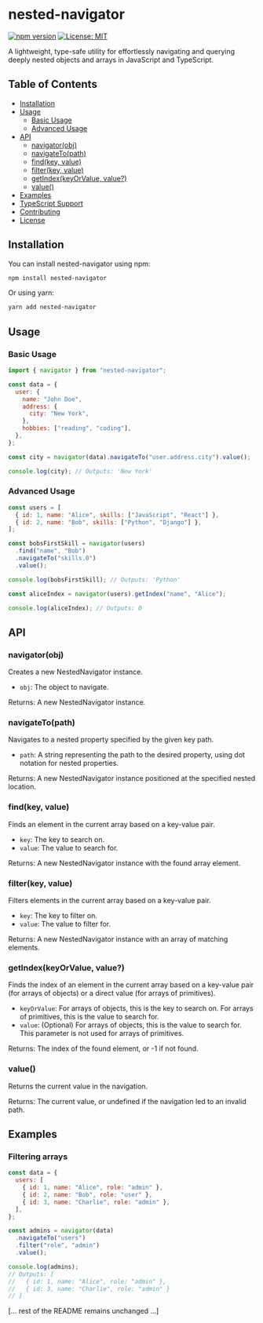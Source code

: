 # nested-navigator

[![npm version](https://img.shields.io/npm/v/nested-navigator.svg)](https://www.npmjs.com/package/nested-navigator)
[![License: MIT](https://img.shields.io/badge/License-MIT-yellow.svg)](https://opensource.org/licenses/MIT)

A lightweight, type-safe utility for effortlessly navigating and querying deeply nested objects and arrays in JavaScript and TypeScript.

## Table of Contents

- [Installation](#installation)
- [Usage](#usage)
  - [Basic Usage](#basic-usage)
  - [Advanced Usage](#advanced-usage)
- [API](#api)
  - [navigator(obj)](#navigatorobj)
  - [navigateTo(path)](#navigatetopath)
  - [find(key, value)](#findkey-value)
  - [filter(key, value)](#filterkey-value)
  - [getIndex(keyOrValue, value?)](#getindexkeyorvalue-value)
  - [value()](#value)
- [Examples](#examples)
- [TypeScript Support](#typescript-support)
- [Contributing](#contributing)
- [License](#license)

## Installation

You can install nested-navigator using npm:

```bash
npm install nested-navigator
```

Or using yarn:

```bash
yarn add nested-navigator
```

## Usage

### Basic Usage

```javascript
import { navigator } from "nested-navigator";

const data = {
  user: {
    name: "John Doe",
    address: {
      city: "New York",
    },
    hobbies: ["reading", "coding"],
  },
};

const city = navigator(data).navigateTo("user.address.city").value();

console.log(city); // Outputs: 'New York'
```

### Advanced Usage

```javascript
const users = [
  { id: 1, name: "Alice", skills: ["JavaScript", "React"] },
  { id: 2, name: "Bob", skills: ["Python", "Django"] },
];

const bobsFirstSkill = navigator(users)
  .find("name", "Bob")
  .navigateTo("skills.0")
  .value();

console.log(bobsFirstSkill); // Outputs: 'Python'

const aliceIndex = navigator(users).getIndex("name", "Alice");

console.log(aliceIndex); // Outputs: 0
```

## API

### navigator(obj)

Creates a new NestedNavigator instance.

- `obj`: The object to navigate.

Returns: A new NestedNavigator instance.

### navigateTo(path)

Navigates to a nested property specified by the given key path.

- `path`: A string representing the path to the desired property, using dot notation for nested properties.

Returns: A new NestedNavigator instance positioned at the specified nested location.

### find(key, value)

Finds an element in the current array based on a key-value pair.

- `key`: The key to search on.
- `value`: The value to search for.

Returns: A new NestedNavigator instance with the found array element.

### filter(key, value)

Filters elements in the current array based on a key-value pair.

- `key`: The key to filter on.
- `value`: The value to filter for.

Returns: A new NestedNavigator instance with an array of matching elements.

### getIndex(keyOrValue, value?)

Finds the index of an element in the current array based on a key-value pair (for arrays of objects) or a direct value (for arrays of primitives).

- `keyOrValue`: For arrays of objects, this is the key to search on. For arrays of primitives, this is the value to search for.
- `value`: (Optional) For arrays of objects, this is the value to search for. This parameter is not used for arrays of primitives.

Returns: The index of the found element, or -1 if not found.

### value()

Returns the current value in the navigation.

Returns: The current value, or undefined if the navigation led to an invalid path.

## Examples

### Filtering arrays

```javascript
const data = {
  users: [
    { id: 1, name: "Alice", role: "admin" },
    { id: 2, name: "Bob", role: "user" },
    { id: 3, name: "Charlie", role: "admin" },
  ],
};

const admins = navigator(data)
  .navigateTo("users")
  .filter("role", "admin")
  .value();

console.log(admins);
// Outputs: [
//   { id: 1, name: "Alice", role: "admin" },
//   { id: 3, name: "Charlie", role: "admin" }
// ]
```

[... rest of the README remains unchanged ...]

